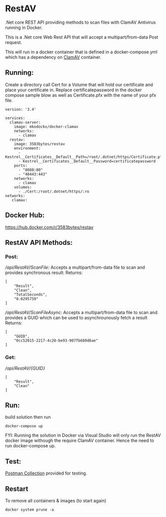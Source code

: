 # RestAV
.Net core REST API providing methods to scan files with ClamAV Antivirus running in Docker.

This is a .Net core Web Rest API that will accept a multipart/from-data Post request.  

This will run in a docker container that is defined in a docker-compose.yml which has a dependency on [ClamAV](https://hub.docker.com/r/mkodockx/docker-clamav/) container.

## Running:

Create a directory call Cert for a Volume that will hold our certificate and place your certificate in.  Replace certificatepassword in the docker compose sample blow as well as Certificate.pfx with the name of your pfx file.

```
version: '3.4'

services:
  clamav-server:
    image: mkodockx/docker-clamav  
    networks:
      - clamav
  restav:
    image: 3583bytes/restav
    environment:
      - Kestrel__Certificates__Default__Path=/root/.dotnet/https/Certificate.pfx
      - Kestrel__Certificates__Default__Password=certificatepassword
    ports:
      - "8080:80"
      - "40443:443"
    networks:
      - clamav
    volumes:
      - ./Cert:/root/.dotnet/https/:ro
networks:
   clamav:
```



## Docker Hub:

https://hub.docker.com/r/3583bytes/restav


## RestAV API Methods:

### Post:

*/api/RestAV/ScanFile*: Accepts a multipart/from-data file to scan and provides synchronous result:
Returns:
```
[
    "Result",
    "Clean",
    "TotalSeconds",
    "0.0295759"
]
```


*/api/RestAV/ScanFileAsync*: Accepts a multipart/from-data file to scan and provides a GUID which can be used to asynchrounously fetch a result
Returns:
```
[
    "GUID",
    "0cc52015-2217-4c20-be93-907fb680d6ae"
]
```

### Get:

*/api/RestAV/{GUID}*

```
[
    "Result",
    "Clean"
]
```

## Run:

build solution then run 

```
docker-compose up
```

FYI: Running the solution in Docker via Visual Studio will only run the RestAV docker image withough the require ClamAV container.  Hence the need to run docker-compose up.

## Test:

[Postman Collection](https://github.com/3583Bytes/RestAV/blob/master/RestAV.postman_collection.json) provided for testing.

## Restart

To remove all containers & images (to start again)
```
docker system prune -a
```



